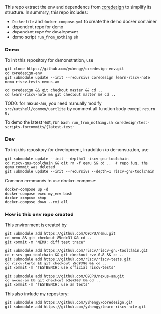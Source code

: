 This repo extract the env and dependence from [coredesign](https://github.com/yuhengy/coredesign.git) to simplify its structure. In summary, this repo includes:
+ `Dockerfile` and `docker-compose.yml` to create the demo docker container
+ dependent repo for demo
+ dependent repo for development
+ demo script `run_from_nothing.sh`

### Demo

To init this repository for demonstration, use
```shell
git clone https://github.com/yuhengy/coredesign-env.git
cd coredesign-env
git submodule update --init --recursive coredesign learn-riscv-note nemu riscv-tests nexus-am

cd coredesign && git checkout master && cd ..
cd learn-riscv-note && git checkout master && cd ..
```

TODO: for nexus-am, you need manually modify `src/nutshell/common/uartlite` by comment all function body except `return 0;`

To demo the latest test, run `bash run_from_nothing.sh coredesign/test-scripts-forcommits/{latest-test}`

### Dev

To init this repository for development, in addition to demonstration, use
```shell
git submodule update --init --depth=1 riscv-gnu-toolchain
cd riscv-gnu-toolchain && git rm -f qemu && cd ..  # repo bug, the qemu commit was deleted
git submodule update --init --recursive --depth=1 riscv-gnu-toolchain
```

Common commands to use docker-compose:
```shell
docker-compose up -d
docker-compose exec my_env bash
docker-compose stop
docker-compose down --rmi all
```

### How is this env repo created

This environment is created by

```shell
git submodule add https://github.com/OSCPU/nemu.git
cd nemu && git checkout 85edc31 && cd ..
git commit -m "NEMU: diff test trace"

git submodule add https://github.com/riscv/riscv-gnu-toolchain.git
cd riscv-gnu-toolchain && git checkout rvv-0.8 && cd ..
git submodule add https://github.com/riscv/riscv-tests.git
cd riscv-tests && git checkout a5d8386 && cd ..
git commit -m "TESTBENCH: use official riscv-tests"

git submodule add https://github.com/OSCPU/nexus-am.git
cd nexus-am && git checkout b2e6303 && cd ..
git commit -m "TESTBENCH: use am tests"
```

This also include my repository:
```shell
git submodule add https://github.com/yuhengy/coredesign.git
git submodule add https://github.com/yuhengy/learn-riscv-note.git
```


